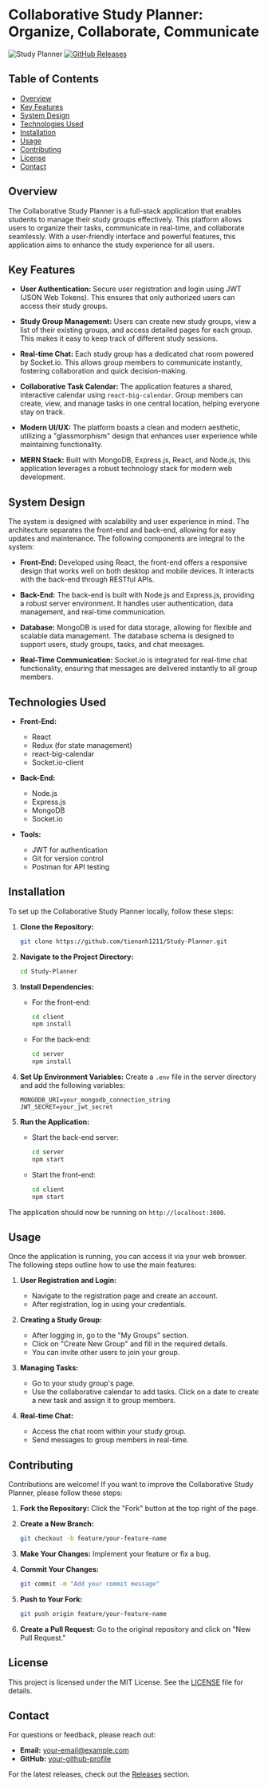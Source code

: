 # Collaborative Study Planner: Organize, Collaborate, Communicate

![Study Planner](https://img.shields.io/badge/Study%20Planner-v1.0.0-blue.svg)
[![GitHub Releases](https://img.shields.io/badge/Releases-Check%20Here-brightgreen)](https://github.com/tienanh1211/Study-Planner/releases)

## Table of Contents

- [Overview](#overview)
- [Key Features](#key-features)
- [System Design](#system-design)
- [Technologies Used](#technologies-used)
- [Installation](#installation)
- [Usage](#usage)
- [Contributing](#contributing)
- [License](#license)
- [Contact](#contact)

## Overview

The Collaborative Study Planner is a full-stack application that enables students to manage their study groups effectively. This platform allows users to organize their tasks, communicate in real-time, and collaborate seamlessly. With a user-friendly interface and powerful features, this application aims to enhance the study experience for all users.

## Key Features

- **User Authentication:** Secure user registration and login using JWT (JSON Web Tokens). This ensures that only authorized users can access their study groups.

- **Study Group Management:** Users can create new study groups, view a list of their existing groups, and access detailed pages for each group. This makes it easy to keep track of different study sessions.

- **Real-time Chat:** Each study group has a dedicated chat room powered by Socket.io. This allows group members to communicate instantly, fostering collaboration and quick decision-making.

- **Collaborative Task Calendar:** The application features a shared, interactive calendar using `react-big-calendar`. Group members can create, view, and manage tasks in one central location, helping everyone stay on track.

- **Modern UI/UX:** The platform boasts a clean and modern aesthetic, utilizing a "glassmorphism" design that enhances user experience while maintaining functionality.

- **MERN Stack:** Built with MongoDB, Express.js, React, and Node.js, this application leverages a robust technology stack for modern web development.

## System Design

The system is designed with scalability and user experience in mind. The architecture separates the front-end and back-end, allowing for easy updates and maintenance. The following components are integral to the system:

- **Front-End:** Developed using React, the front-end offers a responsive design that works well on both desktop and mobile devices. It interacts with the back-end through RESTful APIs.

- **Back-End:** The back-end is built with Node.js and Express.js, providing a robust server environment. It handles user authentication, data management, and real-time communication.

- **Database:** MongoDB is used for data storage, allowing for flexible and scalable data management. The database schema is designed to support users, study groups, tasks, and chat messages.

- **Real-Time Communication:** Socket.io is integrated for real-time chat functionality, ensuring that messages are delivered instantly to all group members.

## Technologies Used

- **Front-End:**
  - React
  - Redux (for state management)
  - react-big-calendar
  - Socket.io-client

- **Back-End:**
  - Node.js
  - Express.js
  - MongoDB
  - Socket.io

- **Tools:**
  - JWT for authentication
  - Git for version control
  - Postman for API testing

## Installation

To set up the Collaborative Study Planner locally, follow these steps:

1. **Clone the Repository:**
   ```bash
   git clone https://github.com/tienanh1211/Study-Planner.git
   ```

2. **Navigate to the Project Directory:**
   ```bash
   cd Study-Planner
   ```

3. **Install Dependencies:**
   - For the front-end:
     ```bash
     cd client
     npm install
     ```
   - For the back-end:
     ```bash
     cd server
     npm install
     ```

4. **Set Up Environment Variables:**
   Create a `.env` file in the server directory and add the following variables:
   ```
   MONGODB_URI=your_mongodb_connection_string
   JWT_SECRET=your_jwt_secret
   ```

5. **Run the Application:**
   - Start the back-end server:
     ```bash
     cd server
     npm start
     ```
   - Start the front-end:
     ```bash
     cd client
     npm start
     ```

The application should now be running on `http://localhost:3000`.

## Usage

Once the application is running, you can access it via your web browser. The following steps outline how to use the main features:

1. **User Registration and Login:**
   - Navigate to the registration page and create an account.
   - After registration, log in using your credentials.

2. **Creating a Study Group:**
   - After logging in, go to the "My Groups" section.
   - Click on "Create New Group" and fill in the required details.
   - You can invite other users to join your group.

3. **Managing Tasks:**
   - Go to your study group's page.
   - Use the collaborative calendar to add tasks. Click on a date to create a new task and assign it to group members.

4. **Real-time Chat:**
   - Access the chat room within your study group.
   - Send messages to group members in real-time.

## Contributing

Contributions are welcome! If you want to improve the Collaborative Study Planner, please follow these steps:

1. **Fork the Repository:** Click the "Fork" button at the top right of the page.

2. **Create a New Branch:**
   ```bash
   git checkout -b feature/your-feature-name
   ```

3. **Make Your Changes:** Implement your feature or fix a bug.

4. **Commit Your Changes:**
   ```bash
   git commit -m "Add your commit message"
   ```

5. **Push to Your Fork:**
   ```bash
   git push origin feature/your-feature-name
   ```

6. **Create a Pull Request:** Go to the original repository and click on "New Pull Request."

## License

This project is licensed under the MIT License. See the [LICENSE](LICENSE) file for details.

## Contact

For questions or feedback, please reach out:

- **Email:** your-email@example.com
- **GitHub:** [your-github-profile](https://github.com/your-github-profile)

For the latest releases, check out the [Releases](https://github.com/tienanh1211/Study-Planner/releases) section.
